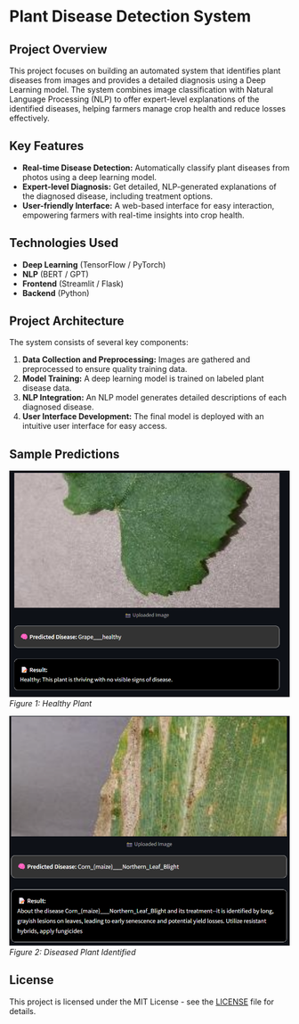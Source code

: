 # Plant Disease Detection System



## Project Overview
This project focuses on building an automated system that identifies plant diseases from images and provides a detailed diagnosis using a Deep Learning model. The system combines image classification with Natural Language Processing (NLP) to offer expert-level explanations of the identified diseases, helping farmers manage crop health and reduce losses effectively.

## Key Features
- **Real-time Disease Detection:** Automatically classify plant diseases from photos using a deep learning model.
- **Expert-level Diagnosis:** Get detailed, NLP-generated explanations of the diagnosed disease, including treatment options.
- **User-friendly Interface:** A web-based interface for easy interaction, empowering farmers with real-time insights into crop health.

## Technologies Used
- **Deep Learning** (TensorFlow / PyTorch)
- **NLP** (BERT / GPT)
- **Frontend** (Streamlit / Flask)
- **Backend** (Python)

## Project Architecture



The system consists of several key components:
1. **Data Collection and Preprocessing:** Images are gathered and preprocessed to ensure quality training data.
2. **Model Training:** A deep learning model is trained on labeled plant disease data.
3. **NLP Integration:** An NLP model generates detailed descriptions of each diagnosed disease.
4. **User Interface Development:** The final model is deployed with an intuitive user interface for easy access.



## Sample Predictions

![Healthy Plant](https://github.com/Vigneshpalan/Plant-Disease-Detection-and-Diagnosis/blob/main/Screenshot%202024-10-21%20215207.png)
*Figure 1: Healthy Plant*

![Diseased Plant](https://github.com/Vigneshpalan/Plant-Disease-Detection-and-Diagnosis/blob/main/Screenshot%202024-10-21%20215129.png)
*Figure 2: Diseased Plant Identified*


## License

This project is licensed under the MIT License - see the [LICENSE](LICENSE) file for details.
